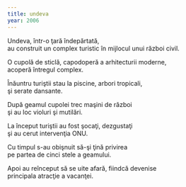 ```yaml
---
title: undeva
year: 2006
---
```


Undeva, într-o ţară îndepărtată,  
au construit un complex turistic în mijlocul unui război civil.

O cupolă de sticlă, capodoperă a arhitecturii moderne,  
acoperă întregul complex.

Înăuntru turiştii stau la piscine, arbori tropicali,  
şi serate dansante.

După geamul cupolei trec maşini de război  
şi au loc violuri şi mutilări.

La început turiştii au fost şocaţi, dezgustaţi  
şi au cerut intervenţia ONU.

Cu timpul s-au obişnuit să-şi ţină privirea  
pe partea de cinci stele a geamului.

Apoi au reînceput să se uite afară, fiindcă devenise  
principala atracţie a vacanţei.